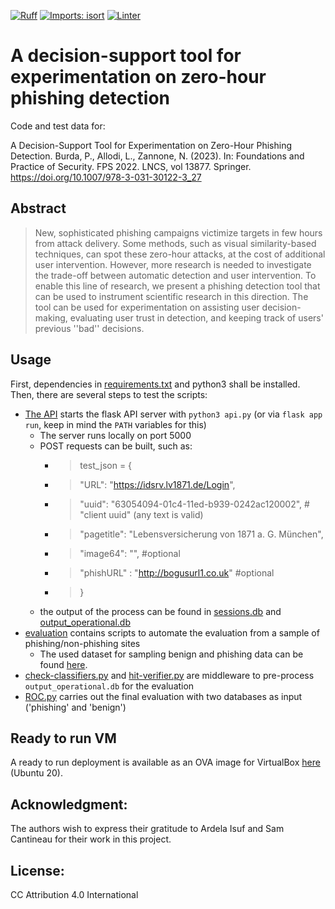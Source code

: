 [![Ruff](https://img.shields.io/endpoint?url=https://raw.githubusercontent.com/astral-sh/ruff/main/assets/badge/v2.json)](https://github.com/astral-sh/ruff)
[![Imports: isort](https://img.shields.io/badge/%20imports-isort-%231674b1?style=flat&labelColor=ef8336)](https://pycqa.github.io/isort/)
[![Linter](https://github.com/zerohour-phishing-detection/zpd-server/actions/workflows/ruff.yml/badge.svg)](https://github.com/zerohour-phishing-detection/zpd-server/actions/workflows/ruff.yml)

# A decision-support tool for experimentation on zero-hour phishing detection
Code and test data for: 

A Decision-Support Tool for Experimentation on Zero-Hour Phishing Detection. Burda, P., Allodi, L., Zannone, N. (2023). In: Foundations and Practice of Security. FPS 2022. LNCS, vol 13877. Springer. https://doi.org/10.1007/978-3-031-30122-3_27

## Abstract
>New, sophisticated phishing campaigns victimize targets in few hours from attack delivery. 
Some methods, such as visual similarity-based techniques, can spot these zero-hour attacks, at the cost of additional user intervention.
However, more research is needed to investigate the trade-off between automatic detection and user intervention. 
To enable this line of research, we present a phishing detection tool that can be used to instrument scientific research in this direction.
The tool can be used for experimentation on assisting user decision-making, evaluating user trust in detection, and keeping track of users' previous ''bad''
decisions.

## Usage
First, dependencies in [requirements.txt](requirements.txt) and python3 shall be installed.
Then, there are several steps to test the scripts:
- [The API](api.py) starts the flask API server with `python3 api.py` (or via `flask app run`, keep in mind the `PATH` variables for this)
	- The server runs locally on port 5000
	- POST requests can be built, such as:
		- >test_json = {
		- > "URL": "https://idsrv.lv1871.de/Login",
		- > "uuid": "63054094-01c4-11ed-b939-0242ac120002", # "client uuid" (any text is valid)
		- > "pagetitle": "Lebensversicherung von 1871 a. G. München",
		- > "image64": "",	#optional
		- > "phishURL" : "http://bogusurl1.co.uk"	#optional
		- >}
	- the output of the process can be found in [sessions.db](db/sessions.db) and [output_operational.db](db/output_operational.db)
- [evaluation](evaluation) contains scripts to automate the evaluation from a sample of phishing/non-phishing sites
	- The used dataset for sampling benign and phishing data can be found [here](https://surfdrive.surf.nl/files/index.php/s/xndCmdvb7yzM8ED).
- [check-classifiers.py](script/check-classifiers.py) and [hit-verifier.py](script/hit-verifier.py) are middleware to pre-process `output_operational.db` for the evaluation
- [ROC.py](script/ROC.py) carries out the final evaluation with two databases as input ('phishing' and 'benign')

## Ready to run VM
A ready to run deployment is available as an OVA image for VirtualBox [here](https://surfdrive.surf.nl/files/index.php/s/88nDPEFemrKmwCg) (Ubuntu 20).

## Acknowledgment:
The authors wish to express their gratitude to Ardela Isuf and Sam Cantineau for their work in this project.

## License:
CC Attribution 4.0 International 
